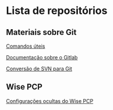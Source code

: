 # Lista de repositórios


## Materiais sobre Git

[Comandos úteis](https://github.com/edilsondsnerp/git_comandos_uteis)

[Documentação sobre o Gitlab](https://github.com/edilsondsnerp/documentacao_git_lab)

[Conversão de SVN para Git](https://github.com/edilsondsnerp/conversaosvn_para_git)


## Wise PCP

[Configurações ocultas do Wise PCP](https://github.com/edilsondsnerp/configuracaowise)


